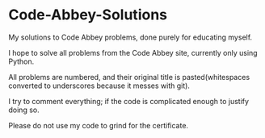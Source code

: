 # Code-Abbey-Solutions
My solutions to Code Abbey problems, done purely for educating myself.

I hope to solve all problems from the Code Abbey site, currently only using Python.

All problems are numbered, and their original title is pasted(whitespaces converted to underscores because it messes with git).

I try to comment everything; if the code is complicated enough to justify doing so.

Please do not use my code to grind for the certificate.
